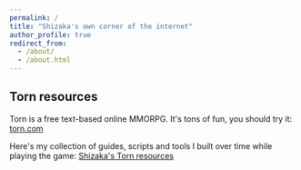 ```yaml
---
permalink: /
title: "Shizaka's own corner of the internet"
author_profile: true
redirect_from: 
  - /about/
  - /about.html
---
```


## Torn resources

Torn is a free text-based online MMORPG. It's tons of fun, you should try it: [torn.com](https://www.torn.com/3476738)

Here's my collection of guides, scripts and tools I built over time while playing the game: [Shizaka's Torn resources](/torn)

